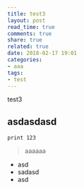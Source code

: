 ```yaml
---
title: test3
layout: post
read_time: true
comments: true
share: true
related: true
date: 2018-02-17 19:01
categories:
- aaa
tags:
- test
---
```


test3

## asdasdasd

```
print 123
```

> aaaaaa

* asd
* sadasd
* asd

[](http://)